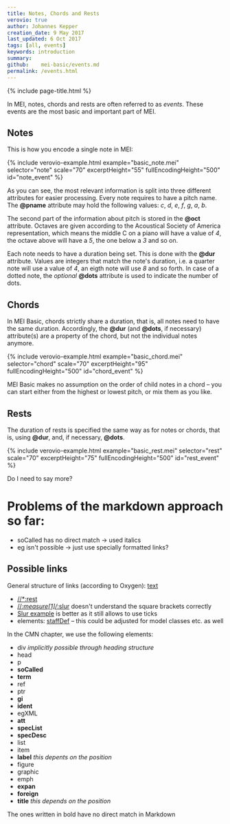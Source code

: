 ```yaml
---
title: Notes, Chords and Rests
verovio: true
author: Johannes Kepper
creation_date: 9 May 2017
last_updated: 6 Oct 2017
tags: [all, events]
keywords: introduction
summary: 
github:    mei-basic/events.md
permalink: /events.html
---
```


{% include page-title.html %}

In MEI, notes, chords and rests are often referred to as *events*.
These events are the most basic and important part of MEI.

## Notes

This is how you encode a single note in MEI:
 

{% include verovio-example.html
	example="basic_note.mei"
	selector="note"
	scale="70"
	excerptHeight="55"
	fullEncodingHeight="500"
	id="note_event"
%}


As you can see, the most relevant information is split into three different
attributes for easier processing. Every note requires to have a pitch name. The
**@pname** attribute may hold the following values: *c*,
*d*, *e*, *f*, *g*, *a*,
*b*.
            
The second part of the information about pitch is stored in the **@oct**
attribute. Octaves are given according to the Acoustical Society of America
representation, which means the middle C on a piano will have a value of
*4*, the octave above will have a *5*, the one below a
*3* and so on.

Each note needs to have a duration being set. This is done with the **@dur**
attribute. Values are integers that match the note's duration, i.e. a quarter note
will use a value of *4*, an eigth note will use *8* and so
forth. In case of a dotted note, the *optional*
**@dots** attribute is used to indicate the number of dots.

## Chords
 
In MEI Basic, chords strictly share a duration, that is, all notes need to have the
same duration. Accordingly, the **@dur** (and **@dots**, if necessary)
attribute(s) are a property of the chord, but not the individual notes anymore.

 
{% include verovio-example.html
	example="basic_chord.mei"
	selector="chord"
	scale="70"
	excerptHeight="95"
	fullEncodingHeight="500"
	id="chord_event"
%}


MEI Basic makes no assumption on the order of child notes in a chord – you can start
either from the highest or lowest pitch, or mix them as you like.

## Rests

The duration of rests is specified the same way as for notes or chords, that is,
using **@dur**, and, if necessary, **@dots**.

 
{% include verovio-example.html
	example="basic_rest.mei"
	selector="rest"
	scale="70"
	excerptHeight="75"
	fullEncodingHeight="500"
	id="rest_event"
%}

Do I need to say more?

# Problems of the markdown approach so far:

- soCalled has no direct match -> used italics
- eg isn't possible -> just use specially formatted links?

## Possible links
General structure of links (according to Oxygen): [text](file.url "title")

- [//*:rest](eg:basic.mei)
- [//*:measure[1]/*:slur](eg:basic_slur1.mei) doesn't understand the square brackets correctly
- [Slur example](eg:basic_slur1.mei "//*:measure[1]/*:slur") is better as it still allows to use ticks
- elements: [staffDef](elem:staffDef) – this could be adjusted for model classes etc. as well

In the CMN chapter, we use the following elements: 

- div *implicitly possible through heading structure*
- head 
- p
- **soCalled**
- **term**
- ref
- ptr
- **gi**
- **ident**
- egXML
- **att**
- **specList**
- **specDesc**
- list
- item
- **label** *this depents on the position*
- figure
- graphic
- emph
- **expan**
- **foreign**
- **title** *this depends on the position*

The ones written in bold have no direct match in Markdown



